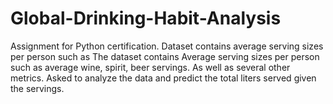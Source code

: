 # Global-Drinking-Habit-Analysis
Assignment for Python certification. Dataset contains average serving sizes per person such as The dataset contains Average serving sizes per person such as average wine, spirit, beer servings. As well as several other metrics. Asked to analyze the data and predict the total liters served given the servings. 
